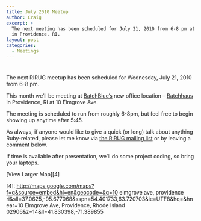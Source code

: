 ```yaml
---
title: July 2010 Meetup
author: Craig
excerpt: >
  The next meeting has been scheduled for July 21, 2010 from 6-8 pm at Batchhaus
  in Providence, RI.
layout: post
categories:
  - Meetings
---
```

# 

The next RIRUG meetup has been scheduled for Wednesday, July 21, 2010 from 6-8 pm.

This month we’ll be meeting at [BatchBlue’s][1] new office location – [Batchhaus][2] in Providence, RI at 10 Elmgrove Ave.

 [1]: http://batchblue.com/
 [2]: http://batchhaus.com

The meeting is scheduled to run from roughly 6-8pm, but feel free to begin showing up anytime after 5:45.

As always, if anyone would like to give a quick (or long) talk about anything Ruby-related, please let me know via [the RIRUG mailing list][3] or by leaving a comment below.

 [3]: http://groups.google.com/group/rirug

If time is available after presentation, we’ll do some project coding, so bring your laptops.

  
[View Larger Map][4]

 [4]: http://maps.google.com/maps?f=q&source=embed&hl=en&geocode=&q=10 elmgrove ave, providence ri&sll=37.0625,-95.677068&sspn=54.401733,63.720703&ie=UTF8&hq=&hnear=10 Elmgrove Ave, Providence, Rhode Island 02906&z=14&ll=41.830398,-71.389855